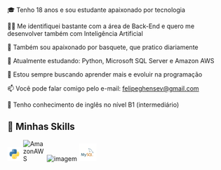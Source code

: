 🎓 Tenho 18 anos e sou estudante apaixonado por tecnologia

🧑‍💻 Me identifiquei bastante com a área de Back-End e quero me desenvolver também com Inteligência Artificial

 🏀 Também sou apaixonado por basquete, que pratico diariamente

🌱 Atualmente estudando: Python, Microsoft SQL Server e Amazon AWS

 👀 Estou sempre buscando aprender mais e evoluir na programação

📫 Você pode falar comigo pelo e-mail: felipeghensev@gmail.com

🧠 Tenho conhecimento de inglês no nível B1 (intermediário)
 ## 🚀 Minhas Skills
  <code><img height="32" src="https://raw.githubusercontent.com/github/explore/80688e429a7d4ef2fca1e82350fe8e3517d3494d/topics/python/python.png" alt="Python"/></code>
  <img height="32" src="https://cdn.iconscout.com/icon/free/png-256/free-aws-1869025-1583149.png" alt="AmazonAWS" style="max-width: 10%;">
  <img height="32" src="https://cdn-icons-png.flaticon.com/512/4248/4248443.png" alt="imagem" style="max-width: 100%;">
  <img src="https://raw.githubusercontent.com/github/explore/main/topics/mysql/mysql.png" width="40" alt="MySQL Logo">

 

<!---
Felipemasteer/Felipemasteer is a ✨ special ✨ repository because its `README.md` (this file) appears on your GitHub profile.
You can click the Preview link to take a look at your changes.
--->
